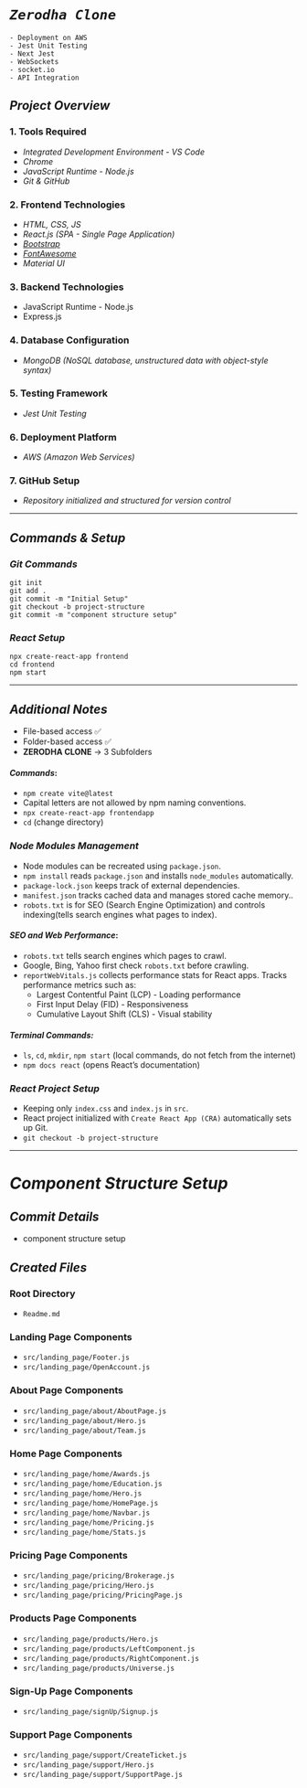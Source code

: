 # ***`Zerodha Clone`***
```
- Deployment on AWS
- Jest Unit Testing
- Next Jest
- WebSockets
- socket.io
- API Integration
```

## ***Project Overview***

### 1. **Tools Required**
- *Integrated Development Environment - VS Code*
- *Chrome*
- *JavaScript Runtime - Node.js*
- *Git & GitHub*

### 2. **Frontend Technologies**
- *HTML, CSS, JS*
- *React.js (SPA - Single Page Application)*
- *[Bootstrap](https://getbootstrap.com/)*
- *[FontAwesome](https://fontawesome.com/ "we be using this for the icons")*
- *Material UI*

### 3. **Backend Technologies**
- JavaScript Runtime - Node.js
- Express.js

### 4. **Database Configuration**
- *MongoDB (NoSQL database, unstructured data with object-style syntax)*

### 5. **Testing Framework**
- *Jest Unit Testing*

### 6. **Deployment Platform**
- *AWS (Amazon Web Services)*

### 7. **GitHub Setup**
- *Repository initialized and structured for version control*

---

## ***Commands & Setup***
### ***Git Commands***
```
git init
git add .
git commit -m "Initial Setup"
git checkout -b project-structure
git commit -m "component structure setup"
```
### ***React Setup***
```
npx create-react-app frontend
cd frontend
npm start
```

---

## ***Additional Notes***

- File-based access ✅
- Folder-based access ✅
- **ZERODHA CLONE** -> 3 Subfolders

#### ***Commands***:
- `npm create vite@latest`
- Capital letters are not allowed by npm naming conventions.
- `npx create-react-app frontendapp`
- `cd` (change directory)

### ***Node Modules Management***
- Node modules can be recreated using `package.json`.
- `npm install` reads `package.json` and installs `node_modules` automatically.
- `package-lock.json` keeps track of external dependencies.
- `manifest.json` tracks cached data and manages stored cache memory..
- `robots.txt` is for SEO (Search Engine Optimization) and controls indexing(tells search engines what pages to index).

#### ***SEO and Web Performance***:
- `robots.txt` tells search engines which pages to crawl.
- Google, Bing, Yahoo first check `robots.txt` before crawling.
- `reportWebVitals.js` collects performance stats for React apps.
Tracks performance metrics such as:
  - Largest Contentful Paint (LCP) - Loading performance
  - First Input Delay (FID) - Responsiveness
  - Cumulative Layout Shift (CLS) - Visual stability

#### ***Terminal Commands:***
- `ls`, `cd`, `mkdir`, `npm start` (local commands, do not fetch from the internet)
- `npm docs react` (opens React’s documentation)

### ***React Project Setup***
- Keeping only `index.css` and `index.js` in `src`.
- React project initialized with `Create React App (CRA)` automatically sets up Git.
- `git checkout -b project-structure`

---

# ***Component Structure Setup***

## ***Commit Details***
* component structure setup

## ***Created Files***

### **Root Directory**
- `Readme.md`

### **Landing Page Components**
- `src/landing_page/Footer.js`
- `src/landing_page/OpenAccount.js`

### **About Page Components**
- `src/landing_page/about/AboutPage.js`
- `src/landing_page/about/Hero.js`
- `src/landing_page/about/Team.js`

### **Home Page Components**
- `src/landing_page/home/Awards.js`
- `src/landing_page/home/Education.js`
- `src/landing_page/home/Hero.js`
- `src/landing_page/home/HomePage.js`
- `src/landing_page/home/Navbar.js`
- `src/landing_page/home/Pricing.js`
- `src/landing_page/home/Stats.js`

### **Pricing Page Components**
- `src/landing_page/pricing/Brokerage.js`
- `src/landing_page/pricing/Hero.js`
- `src/landing_page/pricing/PricingPage.js`

### **Products Page Components**
- `src/landing_page/products/Hero.js`
- `src/landing_page/products/LeftComponent.js`
- `src/landing_page/products/RightComponent.js`
- `src/landing_page/products/Universe.js`

### **Sign-Up Page Components**
- `src/landing_page/signUp/Signup.js`

### **Support Page Components**
- `src/landing_page/support/CreateTicket.js`
- `src/landing_page/support/Hero.js`
- `src/landing_page/support/SupportPage.js`

